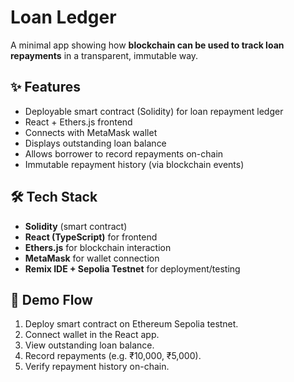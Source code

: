 # Loan Ledger

A minimal app showing how **blockchain can be used to track loan repayments** in a transparent, immutable way.

## ✨ Features
- Deployable smart contract (Solidity) for loan repayment ledger
- React + Ethers.js frontend
- Connects with MetaMask wallet
- Displays outstanding loan balance
- Allows borrower to record repayments on-chain
- Immutable repayment history (via blockchain events)

## 🛠 Tech Stack
- **Solidity** (smart contract)
- **React (TypeScript)** for frontend
- **Ethers.js** for blockchain interaction
- **MetaMask** for wallet connection
- **Remix IDE + Sepolia Testnet** for deployment/testing

## 🚀 Demo Flow
1. Deploy smart contract on Ethereum Sepolia testnet.
2. Connect wallet in the React app.
3. View outstanding loan balance.
4. Record repayments (e.g. ₹10,000, ₹5,000).
5. Verify repayment history on-chain.
